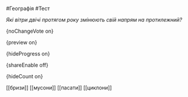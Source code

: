 #Географія #Тест

*Які вітри двічі протягом року змінюють свій напрям на протилежний?*

{noChangeVote on}

{preview on}

{hideProgress on}

{shareEnable off}

{hideCount on}

[[бризи]]
[[мусони]]
[[пасати]]
[[циклони]]
